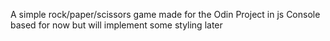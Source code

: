 A simple rock/paper/scissors game made for the Odin Project in js
Console based for now but will implement some styling later

